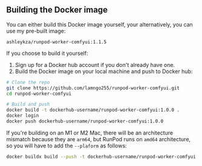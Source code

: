 ## Building the Docker image

You can either build this Docker image yourself, your alternatively,
you can use my pre-built image:

```
ashleykza/runpod-worker-comfyui:1.1.5
```

If you choose to build it yourself:

1. Sign up for a Docker hub account if you don't already have one.
2. Build the Docker image on your local machine and push to Docker hub:

```bash
# Clone the repo
git clone https://github.com/lamngo255/runpod-worker-comfyui.git
cd runpod-worker-comfyui

# Build and push
docker build -t dockerhub-username/runpod-worker-comfyui:1.0.0 .
docker login
docker push dockerhub-username/runpod-worker-comfyui:1.0.0
```

If you're building on an M1 or M2 Mac, there will be an architecture
mismatch because they are `arm64`, but RunPod runs on `amd64`
architecture, so you will have to add the `--plaform` as follows:

```bash
docker buildx build --push -t dockerhub-username/runpod-worker-comfyui:1.0.0 . --platform linux/amd64
```
